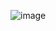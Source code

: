 ![image](https://github.com/kabiratnas/KNN-Modelling/assets/153971340/2c2d1be3-d7e1-45a0-9f99-e7f93bc19638)
